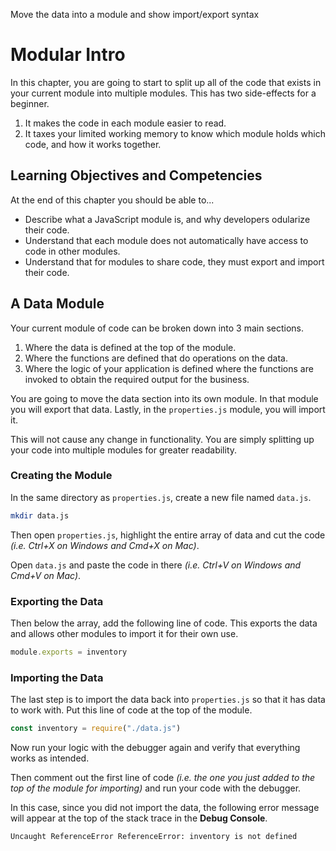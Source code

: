 Move the data into a module and show import/export syntax

# Modular Intro

In this chapter, you are going to start to split up all of the code that exists in your current module into multiple modules. This has two side-effects for a beginner.

1. It makes the code in each module easier to read.
2. It taxes your limited working memory to know which module holds which code, and how it works together.

## Learning Objectives and Competencies

At the end of this chapter you should be able to...

* Describe what a JavaScript module is, and why developers odularize their code.
* Understand that each module does not automatically have access to code in other modules.
* Understand that for modules to share code, they must export and import their code.

## A Data Module

Your current module of code can be broken down into 3 main sections.

1. Where the data is defined at the top of the module.
2. Where the functions are defined that do operations on the data.
3. Where the logic of your application is defined where the functions are invoked to obtain the required output for the business.

You are going to move the data section into its own module. In that module you will export that data. Lastly, in the `properties.js` module, you will import it.

This will not cause any change in functionality. You are simply splitting up your code into multiple modules for greater readability.

### Creating the Module

In the same directory as `properties.js`, create a new file named `data.js`.

```sh
mkdir data.js
```

Then open `properties.js`, highlight the entire array of data and cut the code _(i.e. Ctrl+X on Windows and Cmd+X on Mac)_.

Open `data.js` and paste the code in there _(i.e. Ctrl+V on Windows and Cmd+V on Mac)_.

### Exporting the Data

Then below the array, add the following line of code. This exports the data and allows other modules to import it for their own use.

```js
module.exports = inventory
```

### Importing the Data

The last step is to import the data back into `properties.js` so that it has data to work with. Put this line of code at the top of the module.

```js
const inventory = require("./data.js")
```

Now run your logic with the debugger again and verify that everything works as intended.

Then comment out the first line of code _(i.e. the one you just added to the top of the module for importing)_ and run your code with the debugger.

In this case, since you did not import the data, the following error message will appear at the top of the stack trace in the **Debug Console**.

```sh
Uncaught ReferenceError ReferenceError: inventory is not defined
```
